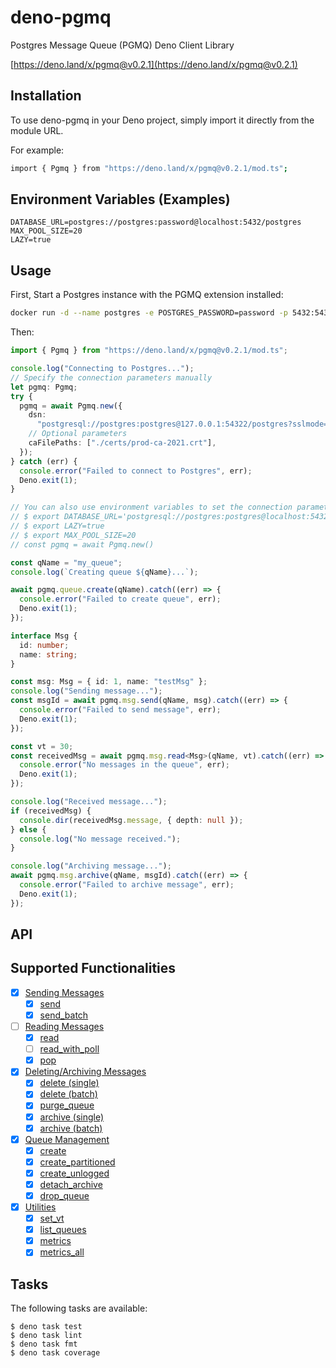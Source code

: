 # deno-pgmq

Postgres Message Queue (PGMQ) Deno Client Library

[https://deno.land/x/pgmq@v0.2.1](https://deno.land/x/pgmq@v0.2.1)

## Installation

To use deno-pgmq in your Deno project, simply import it directly from the module
URL.

For example:

```bash
import { Pgmq } from "https://deno.land/x/pgmq@v0.2.1/mod.ts";
```

## Environment Variables (Examples)

```
DATABASE_URL=postgres://postgres:password@localhost:5432/postgres
MAX_POOL_SIZE=20
LAZY=true
```

## Usage

First, Start a Postgres instance with the PGMQ extension installed:

```bash
docker run -d --name postgres -e POSTGRES_PASSWORD=password -p 5432:5432 quay.io/tembo/pgmq-pg:latest
```

Then:

```ts
import { Pgmq } from "https://deno.land/x/pgmq@v0.2.1/mod.ts";

console.log("Connecting to Postgres...");
// Specify the connection parameters manually
let pgmq: Pgmq;
try {
  pgmq = await Pgmq.new({
    dsn:
      "postgresql://postgres:postgres@127.0.0.1:54322/postgres?sslmode=require",
    // Optional parameters
    caFilePaths: ["./certs/prod-ca-2021.crt"],
  });
} catch (err) {
  console.error("Failed to connect to Postgres", err);
  Deno.exit(1);
}

// You can also use environment variables to set the connection parameters
// $ export DATABASE_URL='postgresql://postgres:postgres@localhost:54322/postgres'
// $ export LAZY=true
// $ export MAX_POOL_SIZE=20
// const pgmq = await Pgmq.new()

const qName = "my_queue";
console.log(`Creating queue ${qName}...`);

await pgmq.queue.create(qName).catch((err) => {
  console.error("Failed to create queue", err);
  Deno.exit(1);
});

interface Msg {
  id: number;
  name: string;
}

const msg: Msg = { id: 1, name: "testMsg" };
console.log("Sending message...");
const msgId = await pgmq.msg.send(qName, msg).catch((err) => {
  console.error("Failed to send message", err);
  Deno.exit(1);
});

const vt = 30;
const receivedMsg = await pgmq.msg.read<Msg>(qName, vt).catch((err) => {
  console.error("No messages in the queue", err);
  Deno.exit(1);
});

console.log("Received message...");
if (receivedMsg) {
  console.dir(receivedMsg.message, { depth: null });
} else {
  console.log("No message received.");
}

console.log("Archiving message...");
await pgmq.msg.archive(qName, msgId).catch((err) => {
  console.error("Failed to archive message", err);
  Deno.exit(1);
});
```

## API

## Supported Functionalities

- [x] [Sending Messages](https://tembo-io.github.io/pgmq/api/sql/functions/#sending-messages)
  - [x] [send](https://tembo-io.github.io/pgmq/api/sql/functions/#send)
  - [x] [send_batch](https://tembo-io.github.io/pgmq/api/sql/functions/#send_batch)
- [ ] [Reading Messages](https://tembo-io.github.io/pgmq/api/sql/functions/#reading-messages)
  - [x] [read](https://tembo-io.github.io/pgmq/api/sql/functions/#read)
  - [ ] [read_with_poll](https://tembo-io.github.io/pgmq/api/sql/functions/#read_with_poll)
  - [x] [pop](https://tembo-io.github.io/pgmq/api/sql/functions/#pop)
- [x] [Deleting/Archiving Messages](https://tembo-io.github.io/pgmq/api/sql/functions/#deletingarchiving-messages)
  - [x] [delete (single)](https://tembo-io.github.io/pgmq/api/sql/functions/#delete-single)
  - [x] [delete (batch)](https://tembo-io.github.io/pgmq/api/sql/functions/#delete-batch)
  - [x] [purge_queue](https://tembo-io.github.io/pgmq/api/sql/functions/#purge_queue)
  - [x] [archive (single)](https://tembo-io.github.io/pgmq/api/sql/functions/#archive-single)
  - [x] [archive (batch)](https://tembo-io.github.io/pgmq/api/sql/functions/#archive-batch)
- [x] [Queue Management](https://tembo-io.github.io/pgmq/api/sql/functions/#queue-management)
  - [x] [create](https://tembo-io.github.io/pgmq/api/sql/functions/#create)
  - [x] [create_partitioned](https://tembo-io.github.io/pgmq/api/sql/functions/#create_partitioned)
  - [x] [create_unlogged](https://tembo-io.github.io/pgmq/api/sql/functions/#create_unlogged)
  - [x] [detach_archive](https://tembo-io.github.io/pgmq/api/sql/functions/#detach_archive)
  - [x] [drop_queue](https://tembo-io.github.io/pgmq/api/sql/functions/#drop_queue)
- [x] [Utilities](https://tembo-io.github.io/pgmq/api/sql/functions/#utilities)
  - [x] [set_vt](https://tembo-io.github.io/pgmq/api/sql/functions/#set_vt)
  - [x] [list_queues](https://tembo-io.github.io/pgmq/api/sql/functions/#list_queues)
  - [x] [metrics](https://tembo-io.github.io/pgmq/api/sql/functions/#metrics)
  - [x] [metrics_all](https://tembo-io.github.io/pgmq/api/sql/functions/#metrics_all)

## Tasks

The following tasks are available:

```
$ deno task test
$ deno task lint
$ deno task fmt
$ deno task coverage
```
